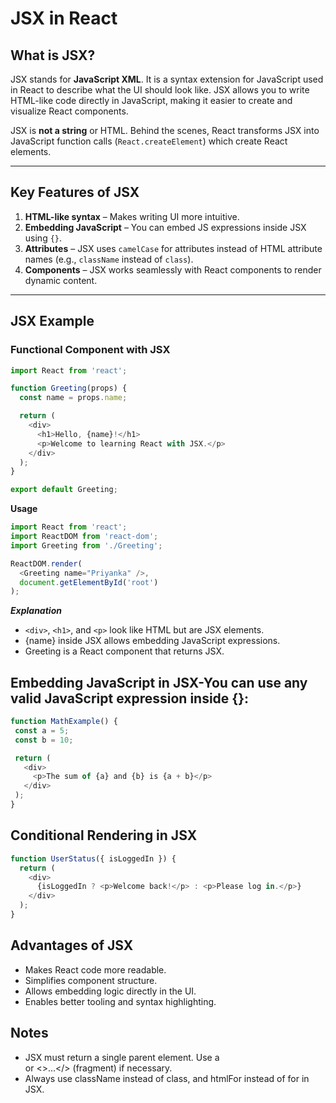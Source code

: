 # JSX in React

## What is JSX?

JSX stands for **JavaScript XML**. It is a syntax extension for JavaScript used in React to describe what the UI should look like. JSX allows you to write HTML-like code directly in JavaScript, making it easier to create and visualize React components.

JSX is **not a string** or HTML. Behind the scenes, React transforms JSX into JavaScript function calls (`React.createElement`) which create React elements.

---

## Key Features of JSX

1. **HTML-like syntax** – Makes writing UI more intuitive.
2. **Embedding JavaScript** – You can embed JS expressions inside JSX using `{}`.
3. **Attributes** – JSX uses `camelCase` for attributes instead of HTML attribute names (e.g., `className` instead of `class`).
4. **Components** – JSX works seamlessly with React components to render dynamic content.

---

## JSX Example

### Functional Component with JSX

```javascript
import React from 'react';

function Greeting(props) {
  const name = props.name;

  return (
    <div>
      <h1>Hello, {name}!</h1>
      <p>Welcome to learning React with JSX.</p>
    </div>
  );
}

export default Greeting;
```
**Usage**
```js
import React from 'react';
import ReactDOM from 'react-dom';
import Greeting from './Greeting';

ReactDOM.render(
  <Greeting name="Priyanka" />,
  document.getElementById('root')
);
```
***Explanation***
 - `<div>`, `<h1>`, and `<p>` look like HTML but are JSX elements.
 - {name} inside JSX allows embedding JavaScript expressions.
 - Greeting is a React component that returns JSX.

 ## Embedding JavaScript in JSX-You can use any valid JavaScript expression inside {}:
 ```js
 function MathExample() {
  const a = 5;
  const b = 10;

  return (
    <div>
      <p>The sum of {a} and {b} is {a + b}</p>
    </div>
  );
}
```
## Conditional Rendering in JSX
```js
function UserStatus({ isLoggedIn }) {
  return (
    <div>
      {isLoggedIn ? <p>Welcome back!</p> : <p>Please log in.</p>}
    </div>
  );
}
```
## Advantages of JSX
  - Makes React code more readable.
  - Simplifies component structure.
  - Allows embedding logic directly in the UI.
  - Enables better tooling and syntax highlighting.
## Notes
  - JSX must return a single parent element. Use a <div> or <>...</> (fragment) if necessary.
  - Always use className instead of class, and htmlFor instead of for in JSX.
